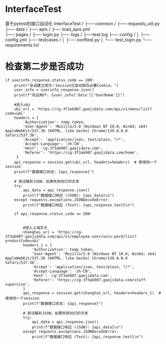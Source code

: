 # InterfaceTest
基于pytest的接口自动化
InterfaceTest /
├── common /
    ├── requests_util.py
├── data /
    ├── apis /
        ├── load_apis.yml  
    ├── pages /
        ├── login.py
├── logs /
    ├──test.log
├── config /
│   ├── config.yml
├── testcases /
│   ├── conftest.py
│   └── test_login.py
└── requirements.txt


# 检查第二步是否成功
    if userinfo_response.status_code == 200:
        print("会话建立成功！Session已自动保存必要Cookie。")
        user_info = userinfo_response.json()
        print(f"欢迎用户: {user_info['data']['UserName']}")

        #进入ubi
        ubi_url = 'https://cg-3f3ab907.gaojidata.com/api/v1/menu/list?code=ubi'
        headers = {
            'Authorization': temp_token,
            'User-Agent': 'Mozilla/5.0 (Windows NT 10.0; Win64; x64) AppleWebKit/537.36 (KHTML, like Gecko) Chrome/139.0.0.0 Safari/537.36',
            'Accept': 'application/json, text/plain, */*',
            'Accept-Language': 'zh-CN',
            'Host': 'cg-3f3ab907.gaojidata.com',
            'Referer': 'https://cg-3f3ab907.gaojidata.com/home',
         }
        api_response = session.get(ubi_url, headers=headers)  # 使用同一个session
        print(f"数据接口状态: {api_response}")

        # 尝试解析JSON，如果失败则打印文本
        try:
            api_data = api_response.json()
            print(f"数据接口响应 (JSON): {api_data}\n")
        except requests.exceptions.JSONDecodeError:
            print(f"数据接口响应 (Text): {api_response.text}\n")

        if api_response.status_code == 200:


            #进入上海交大
            shanghai_url = 'https://cg-3f3ab907.gaojidata.com/api/v1/employee-user/univ-perm/list?productCode=ubi'
            headers_1 = {
                'Authorization': temp_token,
                'User-Agent': 'Mozilla/5.0 (Windows NT 10.0; Win64; x64) AppleWebKit/537.36 (KHTML, like Gecko) Chrome/139.0.0.0 Safari/537.36',
                'Accept': 'application/json, text/plain, */*',
                'Accept-Language': 'zh-CN',
                'Host': 'cg-3f3ab907.gaojidata.com',
                'Referer': 'https://cg-3f3ab907.gaojidata.com/staff-supervise',
            }
            api_response = session.get(shanghai_url, headers=headers_1)  # 使用同一个session
            print(f"数据接口状态: {api_response}")

            # 尝试解析JSON，如果失败则打印文本
            try:
                api_data = api_response.json()
                print(f"数据接口响应 (JSON): {api_data}\n")
            except requests.exceptions.JSONDecodeError:
                print(f"数据接口响应 (Text): {api_response.text}\n")

